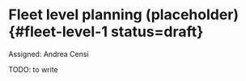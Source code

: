 # Fleet level planning (placeholder) {#fleet-level-1 status=draft}

Assigned: Andrea Censi

TODO: to write
